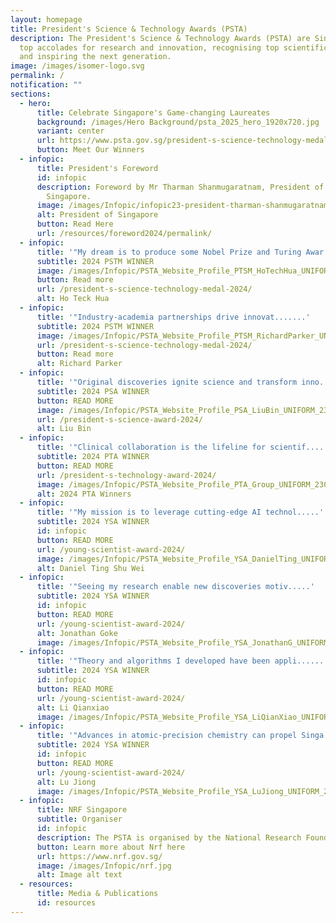 ```yaml
---
layout: homepage
title: President's Science & Technology Awards (PSTA)
description: The President's Science & Technology Awards (PSTA) are Singapore's
  top accolades for research and innovation, recognising top scientific talent
  and inspiring the next generation.
image: /images/isomer-logo.svg
permalink: /
notification: ""
sections:
  - hero:
      title: Celebrate Singapore's Game-changing Laureates
      background: /images/Hero Background/psta_2025_hero_1920x720.jpg
      variant: center
      url: https://www.psta.gov.sg/president-s-science-technology-medal-2025/
      button: Meet Our Winners
  - infopic:
      title: President's Foreword
      id: infopic
      description: Foreword by Mr Tharman Shanmugaratnam, President of The Republic of
        Singapore.
      image: /images/Infopic/infopic23-president-tharman-shanmugaratnam.png
      alt: President of Singapore
      button: Read Here
      url: /resources/foreword2024/permalink/
  - infopic:
      title: '"My dream is to produce some Nobel Prize and Turing Awar....'
      subtitle: 2024 PSTM WINNER
      image: /images/Infopic/PSTA_Website_Profile_PTSM_HoTechHua_UNIFORM_23092024.png
      button: Read more
      url: /president-s-science-technology-medal-2024/
      alt: Ho Teck Hua
  - infopic:
      title: '"Industry-academia partnerships drive innovat.......'
      subtitle: 2024 PSTM WINNER
      image: /images/Infopic/PSTA_Website_Profile_PTSM_RichardParker_UNIFORM_23092024__1_.png
      url: /president-s-science-technology-medal-2024/
      button: Read more
      alt: Richard Parker
  - infopic:
      title: '"Original discoveries ignite science and transform inno.....'
      subtitle: 2024 PSA WINNER
      button: READ MORE
      image: /images/Infopic/PSTA_Website_Profile_PSA_LiuBin_UNIFORM_23092024.png
      url: /president-s-science-award-2024/
      alt: Liu Bin
  - infopic:
      title: '"Clinical collaboration is the lifeline for scientif.....'
      subtitle: 2024 PTA WINNER
      button: READ MORE
      url: /president-s-technology-award-2024/
      image: /images/Infopic/PSTA_Website_Profile_PTA_Group_UNIFORM_23092024.png
      alt: 2024 PTA Winners
  - infopic:
      title: '"My mission is to leverage cutting-edge AI technol.....'
      subtitle: 2024 YSA WINNER
      id: infopic
      button: READ MORE
      url: /young-scientist-award-2024/
      image: /images/Infopic/PSTA_Website_Profile_YSA_DanielTing_UNIFORM_23092024.png
      alt: Daniel Ting Shu Wei
  - infopic:
      title: '"Seeing my research enable new discoveries motiv.....'
      subtitle: 2024 YSA WINNER
      id: infopic
      button: READ MORE
      url: /young-scientist-award-2024/
      alt: Jonathan Goke
      image: /images/Infopic/PSTA_Website_Profile_YSA_JonathanG_UNIFORM_23092024.png
  - infopic:
      title: '"Theory and algorithms I developed have been appli......'
      subtitle: 2024 YSA WINNER
      id: infopic
      button: READ MORE
      url: /young-scientist-award-2024/
      alt: Li Qianxiao
      image: /images/Infopic/PSTA_Website_Profile_YSA_LiQianXiao_UNIFORM_23092024.png
  - infopic:
      title: '"Advances in atomic-precision chemistry can propel Singa....'
      subtitle: 2024 YSA WINNER
      id: infopic
      button: READ MORE
      url: /young-scientist-award-2024/
      alt: Lu Jiong
      image: /images/Infopic/PSTA_Website_Profile_YSA_LuJiong_UNIFORM_23092024.png
  - infopic:
      title: NRF Singapore
      subtitle: Organiser
      id: infopic
      description: The PSTA is organised by the National Research Foundation
      button: Learn more about Nrf here
      url: https://www.nrf.gov.sg/
      image: /images/Infopic/nrf.jpg
      alt: Image alt text
  - resources:
      title: Media & Publications
      id: resources
---
```

